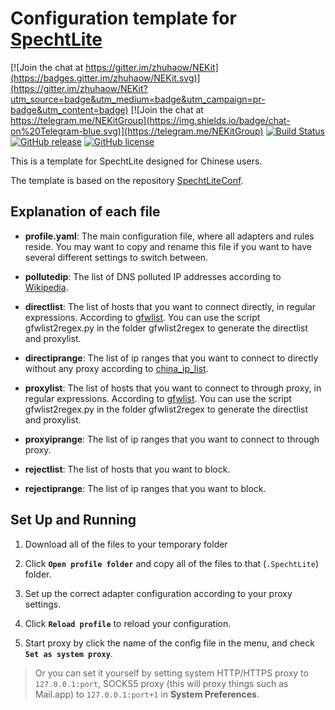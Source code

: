 # Configuration template for [SpechtLite](https://github.com/zhuhaow/SpechtLite)
[![Join the chat at https://gitter.im/zhuhaow/NEKit](https://badges.gitter.im/zhuhaow/NEKit.svg)](https://gitter.im/zhuhaow/NEKit?utm_source=badge&utm_medium=badge&utm_campaign=pr-badge&utm_content=badge) [![Join the chat at https://telegram.me/NEKitGroup](https://img.shields.io/badge/chat-on%20Telegram-blue.svg)](https://telegram.me/NEKitGroup) [![Build Status](https://travis-ci.org/zhuhaow/SpechtLite.svg?branch=master)](https://travis-ci.org/zhuhaow/SpechtLite) [![GitHub release](https://img.shields.io/github/release/zhuhaow/SpechtLite.svg)](https://github.com/zhuhaow/SpechtLite/releases) [![GitHub license](https://img.shields.io/badge/license-GPLv3-blue.svg)](LICENSE)

This is a template for SpechtLite designed for Chinese users.

The template is based on the repository [SpechtLiteConf](https://github.com/HoonHwang/SpechtLiteConf).

## Explanation of each file

- **profile.yaml**: The main configuration file, where all adapters and rules reside. You may want to copy and rename this file if you want to have several different settings to switch between.

- **pollutedip**: The list of DNS polluted IP addresses according to [Wikipedia](https://zh.m.wikipedia.org/zh-cn/域名服务器缓存污染).

- **directlist**: The list of hosts that you want to connect directly, in regular expressions. According to [gfwlist](https://github.com/gfwlist/gfwlist). You can use the script gfwlist2regex.py in the folder gfwlist2regex to generate the directlist and proxylist.

- **directiprange**: The list of ip ranges that you want to connect to directly without any proxy according to [china_ip_list](https://github.com/17mon/china_ip_list).

- **proxylist**: The list of hosts that you want to connect to through proxy, in regular expressions. According to [gfwlist](https://github.com/gfwlist/gfwlist). You can use the script gfwlist2regex.py in the folder gfwlist2regex to generate the directlist and proxylist.

- **proxyiprange**: The list of ip ranges that you want to connect to through proxy.

- **rejectlist**: The list of hosts that you want to block.

- **rejectiprange**: The list of ip ranges that you want to block.


## Set Up and Running
1. Download all of the files to your temporary folder

2. Click **`Open profile folder`** and copy all of the files to that (`.SpechtLite`) folder.

3. Set up the correct adapter configuration according to your proxy settings.

4. Click **`Reload profile`** to reload your configuration.

5. Start proxy by click the name of the config file in the menu, and check **`Set as system proxy`**.
> Or you can set it yourself by setting system HTTP/HTTPS proxy to `127.0.0.1:port`, SOCKS5 proxy (this will proxy things such as Mail.app) to `127.0.0.1:port+1` in **System Preferences**.
